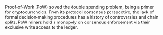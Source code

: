 Proof-of-Work (PoW) solved the double spending problem, being a primer for cryptocurrencies. From its protocol consensus perspective, the lack of formal decision-making procedures has a history of controversies and chain splits. PoW miners hold a monopoly on consensus enforcement via their exclusive write access to the ledger.
